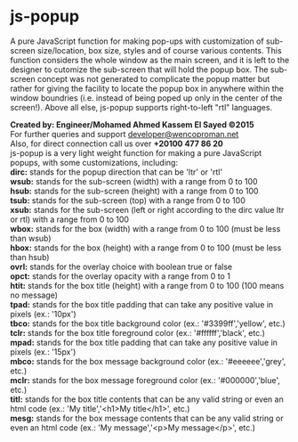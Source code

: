# js-popup
A pure JavaScript function for making pop-ups with customization of sub-screen size/location, box size, styles and of course various contents. 
This function considers the whole window as the main screen, and it is left to the designer to cutomize the sub-screen that will hold the popup box.
The sub-screen concept was not generated to complicate the popup matter but rather for giving the facility to locate the popup box in anywhere within the window boundries (i.e. instead of being poped up only in the center of the screen!).
Above all else, js-popup supports right-to-left "rtl" languages.

<b>Created by: Engineer/Mohamed Ahmed Kassem El Sayed &#169;2015</b><br>
For further queries and support developer@wencoproman.net<br>
Also, for direct connection call us over <b>+20100 477 86 20</b><br>
js-popup is a very light weight function for making a pure
JavaScript popups, with some customizations, including:<br>
<b>dirc:</b> stands for the popup direction that can be 'ltr' or 'rtl'<br>
<b>wsub:</b> stands for the sub-screen (width) with a range from 0 to 100<br>
<b>hsub:</b> stands for the sub-screen (height) with a range from 0 to 100<br>
<b>tsub:</b> stands for the sub-screen (top) with a range from 0 to 100<br>
<b>xsub:</b> stands for the sub-screen (left or right according to the dirc value ltr or rtl) with a range from 0 to 100<br>
<b>wbox:</b> stands for the box (width) with a range from 0 to 100 (must be less than wsub)<br>
<b>hbox:</b> stands for the box (height) with a range from 0 to 100 (must be less than hsub)<br>
<b>ovrl:</b> stands for the overlay choice with boolean true or false<br>
<b>opct:</b> stands for the overlay opacity with a range from 0 to 1<br>
<b>htit:</b> stands for the box title (height) with a range from 0 to 100 (100 means no message)<br>
<b>tpad:</b> stands for the box title padding that can take any positive value in pixels (ex.: '10px')<br>
<b>tbco:</b> stands for the box title background color (ex.: '#3399ff','yellow', etc.)<br>
<b>tclr:</b> stands for the box title foreground color (ex.: '#ffffff','black', etc.)<br>
<b>mpad:</b> stands for the box title padding that can take any positive value in pixels (ex.: '15px')<br>
<b>mbco:</b> stands for the box message background color (ex.: '#eeeeee','grey', etc.)<br>
<b>mclr:</b> stands for the box message foreground color (ex.: '#000000','blue', etc.)<br>
<b>titl:</b> stands for the box title contents that can be any valid string or even an html code (ex.: 'My title','&#60;h1&#62;My title&#60;/h1&#62;', etc.)<br>
<b>mesg:</b> stands for the box message contents that can be any valid string or even an html code (ex.: 'My message','&#60;p&#62;My message&#60;/p&#62;', etc.)<br>

